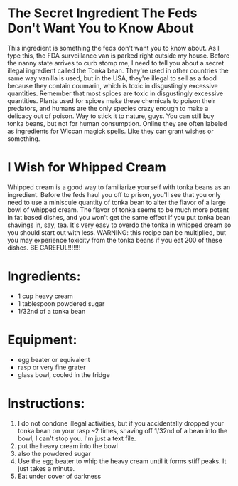 # The Secret Ingredient The Feds Don't Want You to Know About
This ingredient is something the feds don't want you to know about. As I type this, the FDA surveillance van is parked right outside my house. Before the nanny state arrives to curb stomp me, I need to tell you about a secret illegal ingredient called the Tonka bean. They're used in other countries the same way vanilla is used, but in the USA, they're illegal to sell as a food because they contain coumarin, which is toxic in disgustingly excessive quantities. Remember that most spices are toxic in disgustingly excessive quantities. Plants used for spices make these chemicals to poison their predators, and humans are the only species crazy enough to make a delicacy out of poison. Way to stick it to nature, guys. 
You can still buy tonka beans, but not for human consumption. Online they are often labeled as ingredients for Wiccan magick spells. Like they can grant wishes or something. 
# I Wish for Whipped Cream
Whipped cream is a good way to familiarize yourself with tonka beans as an ingredient. Before the feds haul you off to prison, you'll see that you only need to use a miniscule quantity of tonka bean to alter the flavor of a large bowl of whipped cream. The flavor of tonka seems to be much more potent in fat based dishes, and you won't get the same effect if you put tonka bean shavings in, say, tea. It's very easy to overdo the tonka in whipped cream so you should start out with less.
WARNING: this recipe can be multiplied, but you may experience toxicity from the tonka beans if you eat 200 of these dishes. BE CAREFUL!!!!!!!

# Ingredients:
- 1 cup heavy cream
- 1 tablespoon powdered sugar
- 1/32nd of a tonka bean

# Equipment:
- egg beater or equivalent
- rasp or very fine grater
- glass bowl, cooled in the fridge

# Instructions:
1. I do not condone illegal activities, but if you accidentally dropped your tonka bean on your rasp ~2 times, shaving off 1/32nd of a bean into the bowl, I can't stop you. I'm just a text file. 
2. put the heavy cream into the bowl
3. also the powdered sugar
4. Use the egg beater to whip the heavy cream until it forms stiff peaks. It just takes a minute.
5. Eat under cover of darkness
